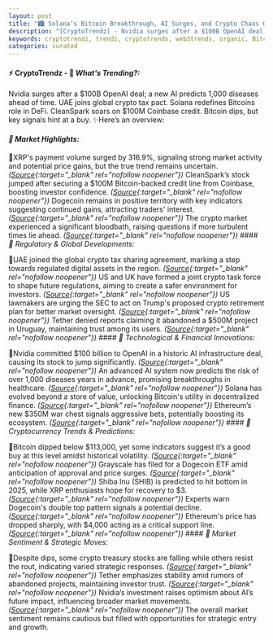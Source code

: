 ```yaml
---
layout: post
title: "🏙️ Solana’s Bitcoin Breakthrough, AI Surges, and Crypto Chaos Collide"
description: "[CryptoTrendz] - Nvidia surges after a $100B OpenAI deal; a new AI predicts 1,000 diseases ahead of time. UAE joins global crypto tax pact. Solana redefines Bitcoins role in DeFi. CleanSpark soars on $100M Coinbase credit. Bitcoin dips, but key signals hint at a buy."
keywords: cryptotrendz, trendz, cryptotrends, web3trends, organic, Bitcoin, Uruguay, Dogecoin, Ethereum, AI, Market, SEC, Crypto, UK, Miner
categories: curated
---
```


#### ⚡ CryptoTrendz - 📌 *What's Trending?:*

Nvidia surges after a $100B OpenAI deal; a new AI predicts 1,000 diseases ahead of time. UAE joins global crypto tax pact. Solana redefines Bitcoins role in DeFi. CleanSpark soars on $100M Coinbase credit. Bitcoin dips, but key signals hint at a buy. ✨Here’s an overview:


#### *🔖 Market Highlights:*  

🔹XRP's payment volume surged by 316.9%, signaling strong market activity and potential price gains, but the true trend remains uncertain. *([Source](https://s.avyag.com/jqnu){:target="_blank" rel="nofollow noopener"})* CleanSpark’s stock jumped after securing a $100M Bitcoin-backed credit line from Coinbase, boosting investor confidence. *([Source](https://s.avyag.com/c280){:target="_blank" rel="nofollow noopener"})* Dogecoin remains in positive territory with key indicators suggesting continued gains, attracting traders' interest. *([Source](https://s.avyag.com/ygm4){:target="_blank" rel="nofollow noopener"})* The crypto market experienced a significant bloodbath, raising questions if more turbulent times lie ahead. *([Source](https://s.avyag.com/wihn){:target="_blank" rel="nofollow noopener"})* #### *🔖 Regulatory & Global Developments:*  

🔹UAE joined the global crypto tax sharing agreement, marking a step towards regulated digital assets in the region. *([Source](https://s.avyag.com/v6ol){:target="_blank" rel="nofollow noopener"})* US and UK have formed a joint crypto task force to shape future regulations, aiming to create a safer environment for investors. *([Source](https://s.avyag.com/93ig){:target="_blank" rel="nofollow noopener"})* US lawmakers are urging the SEC to act on Trump's proposed crypto retirement plan for better market oversight. *([Source](https://s.avyag.com/vmdn){:target="_blank" rel="nofollow noopener"})* Tether denied reports claiming it abandoned a $500M project in Uruguay, maintaining trust among its users. *([Source](https://s.avyag.com/cwl9){:target="_blank" rel="nofollow noopener"})* #### *🔖 Technological & Financial Innovations:*  

🔹Nvidia committed $100 billion to OpenAI in a historic AI infrastructure deal, causing its stock to jump significantly. *([Source](https://s.avyag.com/xdwl){:target="_blank" rel="nofollow noopener"})* An advanced AI system now predicts the risk of over 1,000 diseases years in advance, promising breakthroughs in healthcare. *([Source](https://s.avyag.com/ma4i){:target="_blank" rel="nofollow noopener"})* Solana has evolved beyond a store of value, unlocking Bitcoin's utility in decentralized finance. *([Source](https://s.avyag.com/d90b){:target="_blank" rel="nofollow noopener"})* Ethereum’s new $350M war chest signals aggressive bets, potentially boosting its ecosystem. *([Source](https://s.avyag.com/b79g){:target="_blank" rel="nofollow noopener"})* #### *🔖 Cryptocurrency Trends & Predictions:*  

🔹Bitcoin dipped below $113,000, yet some indicators suggest it’s a good buy at this level amidst historical volatility. *([Source](https://s.avyag.com/8kmx){:target="_blank" rel="nofollow noopener"})* Grayscale has filed for a Dogecoin ETF amid anticipation of approval and price surges. *([Source](https://s.avyag.com/p7r9){:target="_blank" rel="nofollow noopener"})* Shiba Inu (SHIB) is predicted to hit bottom in 2025, while XRP enthusiasts hope for recovery to $3. *([Source](https://s.avyag.com/0xwh){:target="_blank" rel="nofollow noopener"})* Experts warn Dogecoin's double top pattern signals a potential decline. *([Source](https://s.avyag.com/5bo4){:target="_blank" rel="nofollow noopener"})* Ethereum's price has dropped sharply, with $4,000 acting as a critical support line. *([Source](https://s.avyag.com/wj4l){:target="_blank" rel="nofollow noopener"})* #### *🔖 Market Sentiment & Strategic Moves:*  

🔹Despite dips, some crypto treasury stocks are falling while others resist the rout, indicating varied strategic responses. *([Source](https://s.avyag.com/c515){:target="_blank" rel="nofollow noopener"})* Tether emphasizes stability amid rumors of abandoned projects, maintaining investor trust. *([Source](https://s.avyag.com/cwl9){:target="_blank" rel="nofollow noopener"})* Nvidia’s investment raises optimism about AI’s future impact, influencing broader market movements. *([Source](https://s.avyag.com/xdwl){:target="_blank" rel="nofollow noopener"})* The overall market sentiment remains cautious but filled with opportunities for strategic entry and growth.